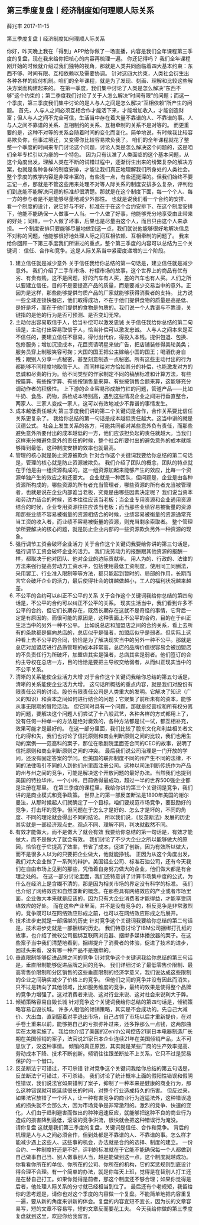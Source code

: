 
## 第三季度复盘丨经济制度如何理顺人际关系


薛兆丰
2017-11-15

第三季度复盘丨经济制度如何理顺人际关系


你好，昨天晚上我在「得到」APP给你做了一场直播，内容是我们全年课程第三季度的复盘，现在我来给你把核心的内容再梳理一遍。
你还记得吗？ 我们全年课程刚开始的时候就介绍过我们独特的视角，那就是人类共同面临着四大基本约束：东西不够、时间有限、互相依赖以及需要协调。 针对这四大约束，人类社会衍生出各种各样的应付机制。咱们的全年课程，就是为了发现、刻画、理解和比较这些解决方案而构建起来的。
在第一季度，我们集中讨论了人类是怎么解决“东西不够”这个约束的；第二季度我们讨论了关于人怎么解决“时间有限”的问题；而这一个季度，第三季度我们集中讨论的是人与人之间是怎么解决“互相依赖”所产生的问题。
首先，人与人之间必须互相合作才能活下来，才能增加收入，才能创造财富；但人与人之间不完全可信，生活当中存在着大量不靠谱的人、不靠谱的事。人与人之间不靠谱的关系、互相制约的关系、互相牵制的关系不是对等的。
而更重要的是，这种不对等的关系会随着时间的变化而变化。简单地说，有时候我比较容易欺负你，但事过境迁，又变得你比较容易欺负我了。
咱们的全年课程就花了整整一个季度的时间来专门讨论这个问题，讨论人类是怎么解决这个问题的，这是咱们全年专栏引以为豪的一个特色。
因为只有认准了人类面临的这个基本问题，从这个角度出发，理解人类在不断的试错过程中，逐渐衍生出来的纷繁复杂的解决方案，也就是各种各样的制度安排，才能让我们真正地理解我们所身处的人类社会。
整个季度的教学内容是非常丰富的，有些浅一点，有些还挺深的。但我们始终不要忘记一点，那就是不管这些用来处理不对等人际关系的制度安排多么复杂，评判他们到底能不能解决问题的标准却很清楚。那就是在这个制度下面，每一个个人、每一方的参与者是不是能够尽量地减少外部性。
也就是说我们看一个合约的安排、看一个制度的设计，说它好与不好，标准在于在这个合约安排下、在这个制度安排下，他能不能确保一人做事一人当。一个人做了好事，他能够充分地享受由此带来的好处；同样，一个人做了坏事，后果也是尽量由这个人，而且只由这个人来承担。
一个制度安排只要能够尽量地做到这一点，我们就说他能够很好地解决信息不对称的问题，他能够很好地处理人际之间互相依赖、互相牵制的问题了。
我来给你回顾一下第三季度我们所讲过的重点，整个第三季度的内容可以总结为三个关键词： 信任、合作和竞争。这是人际关系当中紧密度递增的三个阶段。
1. 建立信任就是减少意外
关于信任我给你总结的第一句话是，建立信任就是减少意外。
我们介绍了二手车市场、柠檬市场的故事，这个世界上的商品有优有劣、有贵有贱，这不是问题，好的汽车有人买，差的汽车也有人买。人们之所以要建立信任，目的不是要提高产品的质量，而是要减少交易当中的意外。正因为是这样，那些能够提供匀质产品的厂家就能够获得消费者的支持。
比方说一些全球连锁快餐店，他们取得成功，不在于他们提供食物的质量是高是低、是好是坏，而在于他们提供的食物是匀质的。我们说一个人靠谱与不靠谱，关键指的是他的行为是否可预测、是否变幻无常。
2. 主动付出容易取信于人，恰当补偿可以激发忠诚
关于信任我给你总结的第二句话是，主动付出容易取信于人，恰当补偿可以激发忠诚。
人与人之间本来是互不信任的，要建立信任不容易，得付出代价，得投入本钱。提供包退、包换、包修服务；增加沉没成本，花巨资请明星来做广告，把店铺装修得美轮美奂；服务员穿上制服笑容可掬；大国的国王把公主嫁给小国的国王；喝酒伤身自残；跟别人分享一点秘密，甚至刻意制造一点秘密。所有这些主动付出的行为都能够不同程度地取信于人。
而同样给对方恰如其分的补偿，也能激发对方的忠诚和尽责的行为。给不同类型的作家制定不同的稿酬标准和计算方法，有些按篇算、有些按字算、有些按销售量来算、有些按销售金额来算，这能够充分调动作者的积极性。
上下游的企业容易形成敲竹杠的问题，管道产品——比如牛奶、食品、药物，质检成本特别高，遇到这些情况企业之间进行垂直整合，两家人、三家人变成一家人，这可以有效地减少不靠谱的事情发生。
3. 成本越低责任越大
第三季度我们讲的第二个关键词是合作，合作关系要比信任关系更复杂了。
我给你总结的第一句话是成本越低责任越大。这当中讲的就是汉德公式。
社会上发生关系的各方，可能共同都对某些意外负有责任，而那些避免意外所要付出的成本越低的一方，他们应该担负起的责任就越大。当我们这样来分摊避免意外的责任的时候，整个社会所要付出的避免意外的成本就能够降到最低，这种制度安排的效率也就最高。
4. 管理的核心就是防止资源被欺负
针对合作这个关键词我要给你总结的第二句话是，管理的核心就是防止资源被欺负。
我们介绍了团队的概念，团队的特点就在于他是由一组资源构成的，这一组资源加起来能够产生的效应，比每一个资源单独产生的效应之和还要大。
企业就是一种团队，但问题是，企业是由各种资源所构成的，哪些资源的所有者充当管理者，哪些资源的所有者充当被管理者，也就是说在企业内部谁当老板，究竟是由哪些因素决定呢？
我们说当资本和劳动力结合的时候，资本往往应该当老板；当企业专用资源和企业通用资源结合的时候，企业专用资源往往应该当老板；而当那些业绩容易被衡量的资源和那些业绩不容易被衡量的资源相结合的时候，业绩容易被衡量的资源通常充当工资的收入者，而业绩不容易被衡量的资源，则充当剩余索取者。
整个管理学所要解决的核心问题，就是防止企业内部的一些资源欺负另外一种资源的现象。
5. 强行调节工资会破坏企业活力
关于合作这个关键词我要给你讲的第三句话是，强行调节工资会破坏企业的活力。
我们说劳动力的报酬跟其他资源的报酬一样，都取决于他对团队、他对企业的边际贡献率。
用人为的、行政的、法律的方法来强行提高劳动力工资水平，包括使用最低工资制度，使用同工同酬法，采用罢工、行业准入限制等等方法，都只能起到暂时的、局部的作用，长期而言它会破坏企业的活力，最后使得社会的饼越做越小，工人的福利状况越来越差。
6. 不公平的合约可以纠正不公平的关系
关于合作这个关键词我给你总结的第四句话是，不公平的合约可以纠正不公平的关系。
现实生活当中，我们看到许多不公平的合约，但它们长期存在，既然长期存在这就不是奇怪的事情，它背后一定是有原因的。而很可能的原因是，这种表面上不公平的合约，目的在于纠正生活当中的另外一种不公平。
比如说总店和加盟店之间的合约关系，看上去所有的条款都是偏向总店的，总店似乎是强者，加盟店似乎是弱者。但实际上这种看上去不公平的合同，恰恰是为了解决现实当中的另外一种不公平。那就是总店对加盟店进行品质管理的成本非常高，总店的品牌价值很容易会被加盟店的不负责任行为所破坏，加盟店其实是强者，总店其实是弱者。他们签订的合约主导权在总店一方，目的恰恰是要把主导权交给弱者，从而纠正现实当中的不公平关系。
7. 清晰的关系能使企业活力大增
对于合作这个关键词我给你总结的第五句话是，清晰的关系能使企业活力大增。
这句话所概括的重点内容，就是我们对股份有限责任公司的讨论。股份有限责任公司是人类重大的发明。它解决了知识（广义的知识）和资本之间如何进行结合的问题；它聚集了前所未有的资本，能够从事无限期的冒险活动。
但它同时具有一个问题，那就是经营权和所有权分离的问题，要解决这个问题人们尝试了十八般武艺，各种各样的方式都用上了，没有任何一种单一的方法是绝对奏效的，各种方法都是试一试，都互相补充，效果可能才是最好的。
在这一部分里面，我们比较了股东文化和利益相关者文化的得和失，我们也讨论了信托原则和商业判断原则之间的比较，我们也用生动的案例——范高科的案子，那位在歌剧院里面签合同的CEO的故事，说明了信托原则和商业判断原则之间的冲突。
最后我们说公司治理是一门开放的学问，还没有固定答案的学问。但美国的联邦制度不同的州产生不同的法律，不同的法律吸引不同的人到他们州里面注册公司。这种以司法判断传统作为产品的州与州之间的竞争，可能是解决这个开放问题的最好办法。当然我们也提到美国的特拉华州，一个小州，目前做得最成功，超过一半的世界500强企业都是注册在那里。
在第三季度的课程里，我给你讲的第三个关键词是竞争，我们讲的是商业模式和竞争政策。
世界上的第一部反垄断法是1890年美国的谢尔曼法，从那时候起人们就确定了一个目标，咱们要规范市场竞争，要鼓励好的竞争，打击坏的竞争。但问题在于怎么才是好的、怎么才是坏的，不同的角度、不同的理论就会得出不同的结论。
所以我们说，《反垄断法》发展的历史其实就是一部经济观点史。观点不同、理解不同，判决就截然不同。
8. 有效才能做大，而不是做大了就会有效
我要给你总结的第一句话是，有效才能做大，而不是做大了就会有效。
我们讨论了不少大企业之所以能够做大的原因，恰恰在于它提高了效率，节省了成本，促进了创新，因为有效所以做大，而不是很多人以为的只要把企业做大，他就能挣钱。
正因为从这个角度出发，我们对大企业做了一系列的辩护。美国铝业公司、标准石油公司，还有今天我们在自由市场上见到的那些，凭借着自身努力做大的企业，他们做大都是有合理之处的。
在这一部分讨论里面，我们还特意讲了计算市场集中度的公式，为什么在经济上是含糊不清的，那是因为相关市场的界定没有科学的标准。
我们也介绍了网络效应和自然垄断的概念。在那些具有网络效应的产业或者市场里面，企业做大本来就是应该的，因为只有大企业消费者才能得益，才能享受网络效应的好处。
而在这些产业里面，并不是没有竞争的，相反竞争是非常激烈的，竞争既可以在网络效应形成之前，也可以在网络效应形成之后展开。
9. 技术进步史就是一部捆绑的历史
针对竞争这个关键词我要给你总结的第二句话是，技术进步史就是一部捆绑的历史。
我们特意讨论了IBM公司捆绑打孔纸的故事，也介绍了微软公司捆绑互联网浏览器、捆绑多媒体播放器的案子。在这些案子当中我们清楚地看到，捆绑提升了消费者的体验，促进了技术的进步，回过头来看，没有哪一种产品不是捆绑的。
10. 垂直限制能够促进品牌之间的竞争
针对竞争这个关键词我给你总结的第三句话是，垂直限制能够促进品牌之间的竞争。
我们详细讨论了最低零售价限制、最高零售价限制和分区销售的这些垂直限制的经济学意义，我们说达成这些限制的企业之间确实减少了价格上的竞争。
但他们之间的竞争并没有因此而消失，只不过是转向了其他领域，比如服务维度的竞争，最终的效果是使得整个品牌的竞争力增强了。这对消费者来说、这对行业来说、这对社会来说利大于弊。    
11. 倾销策略容易自毁长城
针对竞争这个关键词我给你总结的第四句话是，倾销策略容易自毁长城。
许多人相信的倾销策略，其实是不会成功的。先自己大减价、大出血，直到逼着对手退出市场，自己占领了市场以后才重新提价，在对手卷土重来以前，能够把自己的亏损弥补过来，还多挣那么一点钱，这两部曲实在太难实施了。
我给你介绍了美国的Zenith公司控告21家日本电器制造厂长期在美国倾销的案子，法官说21家日本企业连续21年在美国倾销产品，太不可思议了，没这种事情。
倾销的真正原因，其实就是某些厂商的生产效率提高、劳动成本下降、技术不断创新。倾销往往跟垄断扯不上关系，它只不过是贸易保护的一个借口。    
12. 反垄断法宁可错过，不可杀错
针对竞争这个关键词我给你总结的第五句话是，反垄断法宁可错过，不可杀错。
我们讨论了统计概率上面的假阳性错误和假阴性错误，我们说法官如果错判了案子，抑制了一种本来是健康的商业行为，那么这种错误就可能延续很长的时间，对整个行业造成持久的伤害。
但反过来，如果法官放错了一个坏人，让一种有害竞争的商业行为逍遥法外，这种错误造成的损失就不会那么大，因为市场竞争是非常激烈的。激烈的竞争、快速的变化，人们由于趋利避害而做出的种种迅速反应，就能够把这种不良的商业行为造成的损害降到最低，滚滚的竞争洪流，很快就会把这种错误行为淹没。    
请你复盘
这就是我们第三季度的复盘，关键词是信任、合作和竞争。
背后的机理是人与人之间必须合作，但到处都是不靠谱的人、不靠谱的事。怎么样才能减少遇上这些人、这些事的机会，办法就是合约的选择、制度的建立。
一份合约、一种制度好还是不好，评判的标准就在于它能不能确保每一个人都做到自己做事自己当、别人做事别人当，越是能做到这一点，这个制度就越成功。
你看看你所在的单位、你所在的公司、你所在的机构，它的奖惩规则到底设计得合理不合理。有一个简单的办法，就是你每天上班，觉得是在替别人打工还是在替自己打工。如果你觉得是前者，那这个制度还不够合理；如果你觉得是后者，他处理人际关系的分寸就已经相当到位了。
最后还有个老规矩，我留给你的思考题是，请你也对这个季度的内容做一个复盘。不能简单地把内容重复一遍，要从新的角度来讲新的体会。复盘的内容宜短不宜长，因为长的文章容易写，短的文章不容易写，短的文章反而要花工夫。
今天我给你做的第三季度复盘就到这里，欢迎你给我留言。